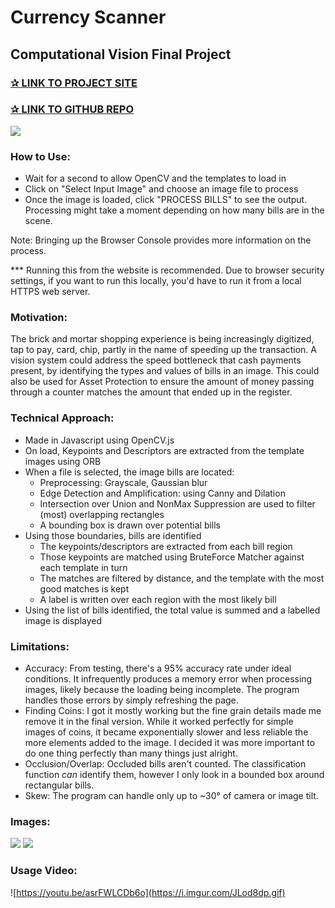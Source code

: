 # Currency Scanner
## Computational Vision Final Project
### [✰ LINK TO PROJECT SITE](https://zaarafa.github.io/Currency-Scanner/)
### [✰ LINK TO GITHUB REPO](https://github.com/ZaarafA/Currency-Scanner)
![](https://i.imgur.com/ssMZHuL.png)

### How to Use:
- Wait for a second to allow OpenCV and the templates to load in
- Click on "Select Input Image" and choose an image file to process
- Once the image is loaded, click "PROCESS BILLS" to see the output. Processing might take a moment depending on how many bills are in the scene.

Note: Bringing up the Browser Console provides more information on the process. 

*** Running this from the website is recommended. Due to browser security settings, if you want to run this locally, you'd have to run it from a local HTTPS web server.

### Motivation:
The brick and mortar shopping experience is being increasingly digitized, tap to pay, card, chip, partly in the name of speeding up the transaction. A vision system could address the speed bottleneck that cash payments present, by identifying the types and values of bills in an image. This could also be used for Asset Protection to ensure the amount of money passing through a counter matches the amount that ended up in the register.

### Technical Approach:
- Made in Javascript using OpenCV.js
- On load, Keypoints and Descriptors are extracted from the template images using ORB
- When a file is selected, the image bills are located:
  - Preprocessing: Grayscale, Gaussian blur
  - Edge Detection and Amplification: using Canny and Dilation
  - Intersection over Union and NonMax Suppression are used to filter (most) overlapping rectangles
  - A bounding box is drawn over potential bills
- Using those boundaries, bills are identified
  - The keypoints/descriptors are extracted from each bill region
  - Those keypoints are matched using BruteForce Matcher against each template in turn
  - The matches are filtered by distance, and the template with the most good matches is kept
  - A label is written over each region with the most likely bill
- Using the list of bills identified, the total value is summed and a labelled image is displayed

### Limitations:
- Accuracy: From testing, there's a 95% accuracy rate under ideal conditions. It infrequently produces a memory error when processing images, likely because the loading being incomplete. The program handles those errors by simply refreshing the page.
- Finding Coins: I got it mostly working but the fine grain details made me remove it in the final version. While it worked perfectly for simple images of coins, it became exponentially slower and less reliable the more elements added to the image. I decided it was more important to do one thing perfectly than many things just alright.
- Occlusion/Overlap: Occluded bills aren't counted. The classification function *can* identify them, however I only look in a bounded box around rectangular bills.
- Skew: The program can handle only up to ~30° of camera or image tilt.


### Images:
![](https://i.imgur.com/YIjO8CU.png)
![](https://i.imgur.com/JFwmMs2.png)
### Usage Video:
![https://youtu.be/asrFWLCDb6o](https://i.imgur.com/JLod8dp.gif)
